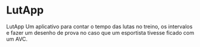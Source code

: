 # LutApp
LutApp Um aplicativo para contar o tempo das lutas no treino, os intervalos e fazer um desenho de prova no caso que um esportista tivesse ficado com um AVC.
